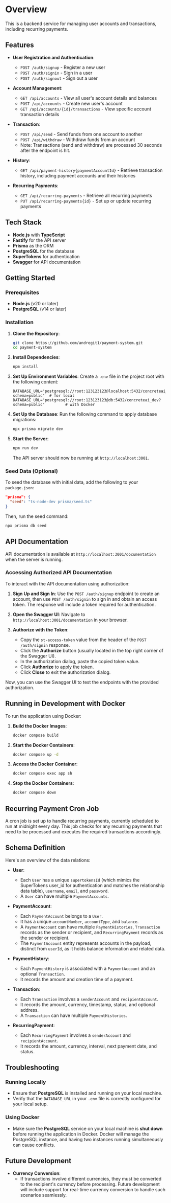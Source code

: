 # Overview

This is a backend service for managing user accounts and transactions, including recurring payments.

## Features

- **User Registration and Authentication**:

  - `POST /auth/signup` - Register a new user
  - `POST /auth/signin` - Sign in a user
  - `POST /auth/signout` - Sign out a user

- **Account Management**:

  - `GET /api/accounts` - View all user's account details and balances
  - `POST /api/accounts` - Create new user's account
  - `GET /api/accounts/{id}/transactions` - View specific account transaction details

- **Transaction**:

  - `POST /api/send` - Send funds from one account to another
  - `POST /api/withdraw` - Withdraw funds from an account
  - Note: Transactions (send and withdraw) are processed 30 seconds after the endpoint is hit.

- **History**:

  - `GET /api/payment-history{paymentAccountId}` - Retrieve transaction history, including payment accounts and their histories

- **Recurring Payments**:

  - `GET /api/recurring-payments` - Retrieve all recurring payments
  - `PUT /api/recurring-payments{id}` - Set up or update recurring payments

## Tech Stack

- **Node.js** with **TypeScript**
- **Fastify** for the API server
- **Prisma** as the ORM
- **PostgreSQL** for the database
- **SuperTokens** for authentication
- **Swagger** for API documentation

## Getting Started

### Prerequisites

- **Node.js** (v20 or later)
- **PostgreSQL** (v14 or later)

### Installation

1. **Clone the Repository**:

   ```bash
   git clone https://github.com/andregit1/payment-system.git
   cd payment-system
   ```

2. **Install Dependencies**:

   ```bash
   npm install
   ```

3. **Set Up Environment Variables**:
   Create a `.env` file in the project root with the following content:

   ```plaintext
   DATABASE_URL="postgresql://root:123123123@localhost:5432/concreteai_dev?schema=public"  # for local
   DATABASE_URL="postgresql://root:123123123@db:5432/concreteai_dev?schema=public"         # with Docker
   ```

4. **Set Up the Database**:
   Run the following command to apply database migrations:

   ```bash
   npx prisma migrate dev
   ```

5. **Start the Server**:
   ```bash
   npm run dev
   ```
   The API server should now be running at `http://localhost:3001`.

### Seed Data (Optional)

To seed the database with initial data, add the following to your `package.json`:

```json
"prisma": {
  "seed": "ts-node-dev prisma/seed.ts"
}
```

Then, run the seed command:

```bash
npx prisma db seed
```

## API Documentation

API documentation is available at `http://localhost:3001/documentation` when the server is running.

### Accessing Authorized API Documentation

To interact with the API documentation using authorization:

1. **Sign Up and Sign In**:
   Use the `POST /auth/signup` endpoint to create an account, then use `POST /auth/signin` to sign in and obtain an access token. The response will include a token required for authentication.

2. **Open the Swagger UI**:
   Navigate to `http://localhost:3001/documentation` in your browser.

3. **Authorize with the Token**:
   - Copy the `st-access-token` value from the header of the `POST /auth/signin` response.
   - Click the **Authorize** button (usually located in the top right corner of the Swagger UI).
   - In the authorization dialog, paste the copied token value.
   - Click **Authorize** to apply the token.
   - Click **Close** to exit the authorization dialog.

Now, you can use the Swagger UI to test the endpoints with the provided authorization.

## Running in Development with Docker

To run the application using Docker:

1. **Build the Docker Images**:

   ```bash
   docker compose build
   ```

2. **Start the Docker Containers**:

   ```bash
   docker compose up -d
   ```

3. **Access the Docker Container**:

   ```bash
   docker compose exec app sh
   ```

4. **Stop the Docker Containers**:
   ```bash
   docker compose down
   ```

## Recurring Payment Cron Job

A cron job is set up to handle recurring payments, currently scheduled to run at midnight every day. This job checks for any recurring payments that need to be processed and executes the required transactions accordingly.

## Schema Definition

Here's an overview of the data relations:

- **User**:

  - Each `User` has a unique `supertokensId` (which mimics the SuperTokens user_id for authentication and matches the relationship data table), `username`, `email`, and `password`.
  - A `User` can have multiple `PaymentAccounts`.

- **PaymentAccount**:

  - Each `PaymentAccount` belongs to a `User`.
  - It has a unique `accountNumber`, `accountType`, and `balance`.
  - A `PaymentAccount` can have multiple `PaymentHistories`, `Transaction` records as the sender or recipient, and `RecurringPayment` records as the sender or recipient.
  - The `PaymentAccount` entity represents accounts in the payload, distinct from `userId`, as it holds balance information and related data.

- **PaymentHistory**:

  - Each `PaymentHistory` is associated with a `PaymentAccount` and an optional `Transaction`.
  - It records the amount and creation time of a payment.

- **Transaction**:

  - Each `Transaction` involves a `senderAccount` and `recipientAccount`.
  - It records the amount, currency, timestamp, status, and optional address.
  - A `Transaction` can have multiple `PaymentHistories`.

- **RecurringPayment**:
  - Each `RecurringPayment` involves a `senderAccount` and `recipientAccount`.
  - It records the amount, currency, interval, next payment date, and status.

## Troubleshooting

### Running Locally

- Ensure that **PostgreSQL** is installed and running on your local machine.
- Verify that the `DATABASE_URL` in your `.env` file is correctly configured for your local setup.

### Using Docker

- Make sure the **PostgreSQL** service on your local machine is **shut down** before running the application in Docker. Docker will manage the PostgreSQL instance, and having two instances running simultaneously can cause conflicts.

## Future Development

- **Currency Conversion**:
  - If transactions involve different currencies, they must be converted to the recipient's currency before processing. Future development will include support for real-time currency conversion to handle such scenarios seamlessly.
